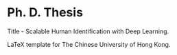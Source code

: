 # Ph. D. Thesis

Title - Scalable Human Identification with Deep Learning.

LaTeX template for The Chinese University of Hong Kong.

